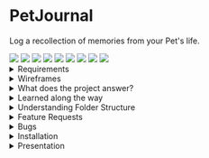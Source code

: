 # PetJournal
Log a recollection of memories from your Pet's life. 

<img src="https://img.shields.io/badge/JavaScript-323330?logo=javascript&logoColor=F7DF1E" />
<img src="https://img.shields.io/badge/MongoDB-4EA94B?logo=mongodb&logoColor=white" />
<img src="https://img.shields.io/badge/Express.js-000000?logo=express&logoColor=white" />
<img src="https://img.shields.io/badge/React-20232A?logo=react&logoColor=61DAFB" />
<img src="https://img.shields.io/badge/Node.js-43853D?logo=node.js&logoColor=white" />
<img src="https://img.shields.io/badge/Redux-593D88?logo=redux&logoColor=white" />
<img src="https://img.shields.io/badge/Material--UI-0081CB?logo=material-ui&logoColor=white" />
<img src="https://img.shields.io/badge/Heroku-430098?logo=heroku&logoColor=white" />
<img src="https://img.shields.io/badge/Netlify-00C7B7?logo=netlify&logoColor=white" />

<details><summary>Requirements</summary>

- [x] A Backend
- [x] A Frontend
- [x] CRUD
- [x] Authentication
- [x] Local Storage
- [x] Include Wireframes
- [x] Clean JSX (html)
- [x] Clean CSS (Material UI makeStyles)
- [x] Hosted Backend (Heroku)
- [] Hosted Frontend (Netlify)
- [x] Pushed to Github
- [x] Readme file 
</details>

<details><summary>Wireframes</summary>

![Landing Page](/assets/Landing%20Page.png)
![Login](/assets/Login.png)
</details>

<details><summary>What does the project answer?</summary>

* Folder structure - from many source codes I've seen before I see so many folders that I haven't seen in react. I wanted to expand where possible to understand large folder structures. 
* Redux - 1. New Job uses it. 2. State management as I struggled with understanding the hierarchy of react state and having just one global Redux Store simplifies it greatly. 
* Everyone loves pets.
</details>

<details><summary>Learned along the way</summary>

* dotenv files for secure credentials
* MondoDB Atlas and Compass are both the same for viewing db data. 
* router.get('/', (req,res)) vs router.route("/").get((req, res)
* You have to use CORS before you specify routes. 
* app.use("/") has to be last otherwise it'll be the default. Can't access "/memory"
* Todo tree from the marketplace
* The precision of capitalisation of db fields. Couple hours of frustration there.
* That I don't really care for Bootstrap / react-bootstrap's jsx implementation.
* JSX Fragments as a parent to use multiple .
* Redux is easier to understand and use with React Hooks now a thing. But that doesn't make it easy to understand. 
* Redux creates a lot more files and folders but that's a small price when trying to understand state. 
* A thunk is a function that wraps an expression to delay its evaluation. (allows async await)
* Redux Workflow: First we fill in the form, once filled in, we dispatch an action (signin) passing the formData and History, the action calls the post request api for some { data }, then dispatch an AUTH action.
* Action creators create objects → objects are dispatched to the store → the store invokes reducers → reducers generate new state → listeners are notified of state updates.
* Creating CONSTANTS for strings as strings don't trigger error logs. ie Actions and reducers.
* Dynamic Titles with ternary operators inside JSX: {currentId ? "Edit" : "Create"} a Memory
* Using ternary operators to create 2 components in 1 field. 
* Optional Chaining with ?. operator.
* Using the Chrome Application tab to monitor Local Storage Token
</details>

<details><summary>Understanding Folder Structure</summary>

* assets: for images etc
* components: for react components. 
* api: contains axios middleware. 
* actions: contain an action type and a payload(data from a function to be used to update state)
* reducers: implement the Action
* styles.js files: For MaterialUI's { makeStyles } theming. 
* constants - used to eliminate any "strings" being hardcoded. 
* Auth: contains everything for the authentication form
* Procfile: required for Heroku
</details>

<details><summary>Feature Requests</summary>

* Landing Page. 
* SweetAlerts2
* Google OAuth
* Filter: Show only user created memories. 
* Add a list of Pets per user. When creating a memory select Pet to add. 
* Filter: Show only created memories of Pet
* Each Pet added to memory has a Pet avatar with link to Pet bio. 
* Like functionality for memories. 
* Search
* Search on Pets
* Search on Tags
* Backend Testing. 
* Frontend Testing. 
* Custom upload image button. Add label for component rather than an input.
</details>

<details><summary>Bugs</summary>
Memory date stamp isn't consistent with date created. 
Password visibility is different between signin and signup. 
autofill active even though autoComplete="off"
When changing to sign in mode email isn't focused {!isSignup && autoFocus}. tried, failed. 
Tabbing through the signup form focuses on the visibility icon. 

</details>

<details><summary>Installation</summary>

## Server: 
Node:
npm install
npm start

## Client:
npm install 
npm audit fix --force
npm start

## Heroku: 
heroku logs --tail

</details>

<details><summary>Presentation</summary>

## What to show: 
### Landing page
 - just the posts, no interaction. 
### Sign In
- Sign Up action is displayed from JSX if logic. 
- Can't edit something that's not that users. 
### Create Memory
- create memory
- Edit / delete . 

## How long did this take? 
VS Code Extension "Code Time"
### A Pet's Life: 
Code time : 22.2 hrs
Keystrokes : 17,212
### PetJournal (the original project name)
Code time : 9.6 hrs
Keystrokes : 9,454
### ClockInClockOut: 
Code time : 14.9 hrs
Keystrokes : 14,009

### End Result: 
46.7 Hours to make a project that should only take 2 hours. 

### Am I proud of it? 
... no. 

## What next? 
### Start from scratch with:
- React Native
- Mobile First
- TDD
- React Context instead of Redux.

</details>